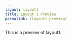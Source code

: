 ```yaml
---
layout: layout1
title: Layout 1 Preview
permalink: /layout1-preview/
---
```


This is a preview of layout1.
